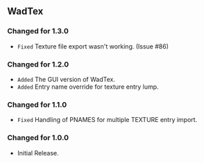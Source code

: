 WadTex
------

### Changed for 1.3.0

* `Fixed` Texture file export wasn't working. (Issue #86)


### Changed for 1.2.0

* `Added` The GUI version of WadTex.
* `Added` Entry name override for texture entry lump.


### Changed for 1.1.0

* `Fixed` Handling of PNAMES for multiple TEXTURE entry import.


### Changed for 1.0.0

* Initial Release.

